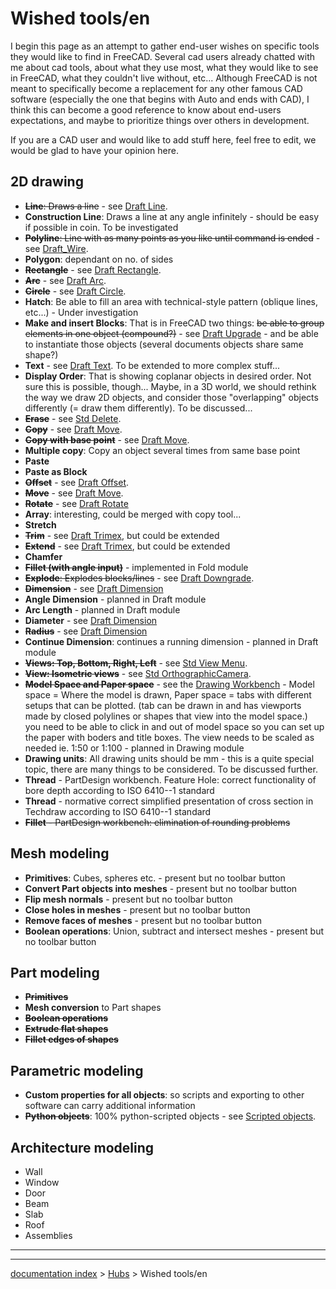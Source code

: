 # Wished tools/en
I begin this page as an attempt to gather end-user wishes on specific tools they would like to find in FreeCAD. Several cad users already chatted with me about cad tools, about what they use most, what they would like to see in FreeCAD, what they couldn\'t live without, etc\... Although FreeCAD is not meant to specifically become a replacement for any other famous CAD software (especially the one that begins with Auto and ends with CAD), I think this can become a good reference to know about end-users expectations, and maybe to prioritize things over others in development.

If you are a CAD user and would like to add stuff here, feel free to edit, we would be glad to have your opinion here.

## 2D drawing 

-   ~~**Line**: Draws a line~~ - see [Draft Line](Draft_Line.md).
-   **Construction Line**: Draws a line at any angle infinitely - should be easy if possible in coin. To be investigated
-   ~~**Polyline**: Line with as many points as you like until command is ended~~ - see [Draft\_Wire](Draft_Wire.md).
-   **Polygon**: dependant on no. of sides
-   ~~**Rectangle**~~ - see [Draft Rectangle](Draft_Rectangle.md).
-   ~~**Arc**~~ - see [Draft Arc](Draft_Arc.md).
-   ~~**Circle**~~ - see [Draft Circle](Draft_Circle.md).
-   **Hatch**: Be able to fill an area with technical-style pattern (oblique lines, etc\...) - Under investigation
-   **Make and insert Blocks**: That is in FreeCAD two things: ~~be able to group elements in one object (compound?)~~ - see [Draft Upgrade](Draft_Upgrade.md) - and be able to instantiate those objects (several documents objects share same shape?)
-   **Text** - see [Draft Text](Draft_Text.md). To be extended to more complex stuff\...
-   **Display Order**: That is showing coplanar objects in desired order. Not sure this is possible, though\... Maybe, in a 3D world, we should rethink the way we draw 2D objects, and consider those \"overlapping\" objects differently (= draw them differently). To be discussed\...
-   ~~**Erase**~~ - see [Std Delete](Std_Delete.md).
-   ~~**Copy**~~ - see [Draft Move](Draft_Move.md).
-   ~~**Copy with base point**~~ - see [Draft Move](Draft_Move.md).
-   **Multiple copy**: Copy an object several times from same base point
-   **Paste**
-   **Paste as Block**
-   ~~**Offset**~~ - see [Draft Offset](Draft_Offset.md).
-   ~~**Move**~~ - see [Draft Move](Draft_Move.md).
-   ~~**Rotate**~~ - see [Draft Rotate](Draft_Rotate.md)
-   **Array**: interesting, could be merged with copy tool\...
-   **Stretch**
-   ~~**Trim**~~ - see [Draft Trimex](Draft_Trimex.md), but could be extended
-   ~~**Extend**~~ - see [Draft Trimex](Draft_Trimex.md), but could be extended
-   **Chamfer**
-   ~~**Fillet (with angle input)**~~ - implemented in Fold module
-   ~~**Explode**: Explodes blocks/lines~~ - see [Draft Downgrade](Draft_Downgrade.md).
-   ~~**Dimension**~~ - see [Draft Dimension](Draft_Dimension.md)
-   **Angle Dimension** - planned in Draft module
-   **Arc Length** - planned in Draft module
-   **Diameter** - see [Draft Dimension](Draft_Dimension.md)
-   ~~**Radius**~~ - see [Draft Dimension](Draft_Dimension.md)
-   **Continue Dimension**: continues a running dimension - planned in Draft module
-   ~~**Views: Top, Bottom, Right, Left**~~ - see [Std View Menu](Std_View_Menu.md).
-   ~~**View: Isometric views**~~ - see [Std OrthographicCamera](Std_OrthographicCamera.md).
-   ~~**Model Space and Paper space**~~ - see the [Drawing Workbench](Drawing_Workbench.md) - Model space = Where the model is drawn, Paper space = tabs with different setups that can be plotted. (tab can be drawn in and has viewports made by closed polylines or shapes that view into the model space.) you need to be able to click in and out of model space so you can set up the paper with boders and title boxes. The view needs to be scaled as needed ie. 1:50 or 1:100 - planned in Drawing module
-   **Drawing units**: All drawing units should be mm - this is a quite special topic, there are many things to be considered. To be discussed further.
-   **Thread** - PartDesign workbench. Feature Hole: correct functionality of bore depth according to ISO 6410--1 standard
-   **Thread** - normative correct simplified presentation of cross section in Techdraw according to ISO 6410--1 standard
-   ~~**Fillet** - PartDesign workbench: elimination of rounding problems~~

## Mesh modeling 

-   **Primitives**: Cubes, spheres etc. - present but no toolbar button
-   **Convert Part objects into meshes** - present but no toolbar button
-   **Flip mesh normals** - present but no toolbar button
-   **Close holes in meshes** - present but no toolbar button
-   **Remove faces of meshes** - present but no toolbar button
-   **Boolean operations**: Union, subtract and intersect meshes - present but no toolbar button

## Part modeling 

-   ~~**Primitives**~~
-   **Mesh conversion** to Part shapes
-   ~~**Boolean operations**~~
-   ~~**Extrude flat shapes**~~
-   ~~**Fillet edges of shapes**~~

## Parametric modeling 

-   **Custom properties for all objects**: so scripts and exporting to other software can carry additional information
-   ~~**Python objects**~~: 100% python-scripted objects - see [Scripted objects](Scripted_objects.md).

## Architecture modeling 

-   Wall
-   Window
-   Door
-   Beam
-   Slab
-   Roof
-   Assemblies

_ _ _

---
[documentation index](../README.md) > [Hubs](Category_Hubs.md) > Wished tools/en
